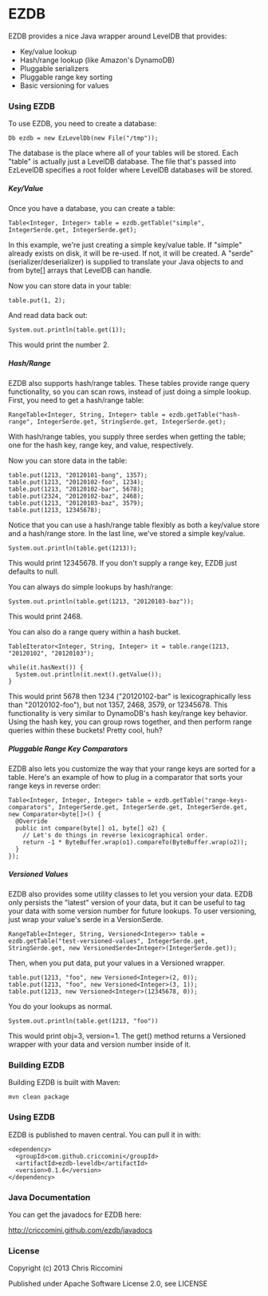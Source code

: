 # EZDB

EZDB provides a nice Java wrapper around LevelDB that provides:

* Key/value lookup
* Hash/range lookup (like Amazon's DynamoDB)
* Pluggable serializers
* Pluggable range key sorting
* Basic versioning for values

### Using EZDB

To use EZDB, you need to create a database:

    Db ezdb = new EzLevelDb(new File("/tmp"));

The database is the place where all of your tables will be stored. Each "table" is actually just a LevelDB database. The file that's passed into EzLevelDB specifies a root folder where LevelDB databases will be stored.

##### Key/Value

Once you have a database, you can create a table:

    Table<Integer, Integer> table = ezdb.getTable("simple", IntegerSerde.get, IntegerSerde.get);

In this example, we're just creating a simple key/value table. If "simple" already exists on disk, it will be re-used. If not, it will be created. A "serde" (serializer/deserializer) is supplied to translate your Java objects to and from byte[] arrays that LevelDB can handle.

Now you can store data in your table:

    table.put(1, 2);

And read data back out:

    System.out.println(table.get(1));

This would print the number 2.

##### Hash/Range

EZDB also supports hash/range tables. These tables provide range query functionality, so you can scan rows, instead of just doing a simple lookup. First, you need to get a hash/range table:

    RangeTable<Integer, String, Integer> table = ezdb.getTable("hash-range", IntegerSerde.get, StringSerde.get, IntegerSerde.get);

With hash/range tables, you supply three serdes when getting the table; one for the hash key, range key, and value, respectively.

Now you can store data in the table:

    table.put(1213, "20120101-bang", 1357);
    table.put(1213, "20120102-foo", 1234);
    table.put(1213, "20120102-bar", 5678);
    table.put(2324, "20120102-baz", 2468);
    table.put(1213, "20120103-baz", 3579);
    table.put(1213, 12345678);

Notice that you can use a hash/range table flexibly as both a key/value store and a hash/range store. In the last line, we've stored a simple key/value. 

    System.out.println(table.get(1213));

This would print 12345678. If you don't supply a range key, EZDB just defaults to null.

You can always do simple lookups by hash/range:

    System.out.println(table.get(1213, "20120103-baz"));

This would print 2468.

You can also do a range query within a hash bucket.

    TableIterator<Integer, String, Integer> it = table.range(1213, "20120102", "20120103");
    
    while(it.hasNext()) {
      System.out.println(it.next().getValue());
    }

This would print 5678 then 1234 ("20120102-bar" is lexicographically less than "20120102-foo"), but not 1357, 2468, 3579, or 12345678. This functionality is very similar to DynamoDB's hash key/range key behavior. Using the hash key, you can group rows together, and then perform range queries within these buckets! Pretty cool, huh?

##### Pluggable Range Key Comparators

EZDB also lets you customize the way that your range keys are sorted for a table. Here's an example of how to plug in a comparator that sorts your range keys in reverse order:

    Table<Integer, Integer, Integer> table = ezdb.getTable("range-keys-comparators", IntegerSerde.get, IntegerSerde.get, IntegerSerde.get, new Comparator<byte[]>() {
      @Override
      public int compare(byte[] o1, byte[] o2) {
        // Let's do things in reverse lexicographical order.
        return -1 * ByteBuffer.wrap(o1).compareTo(ByteBuffer.wrap(o2));
      }
    });

##### Versioned Values

EZDB also provides some utility classes to let you version your data. EZDB only persists the "latest" version of your data, but it can be useful to tag your data with some version number for future lookups. To user versioning, just wrap your value's serde in a VersionSerde.

    RangeTable<Integer, String, Versioned<Integer>> table = ezdb.getTable("test-versioned-values", IntegerSerde.get, StringSerde.get, new VersionedSerde<Integer>(IntegerSerde.get));

Then, when you put data, put your values in a Versioned wrapper.

    table.put(1213, "foo", new Versioned<Integer>(2, 0));
    table.put(1213, "foo", new Versioned<Integer>(3, 1));
    table.put(1213, new Versioned<Integer>(12345678, 0));

You do your lookups as normal.

    System.out.println(table.get(1213, "foo"))

This would print obj=3, version=1. The get() method returns a Versioned wrapper with your data and version number inside of it.

### Building EZDB

Building EZDB is built with Maven:

    mvn clean package

### Using EZDB

EZDB is published to maven central. You can pull it in with:

    <dependency>
      <groupId>com.github.criccomini</groupId>
      <artifactId>ezdb-leveldb</artifactId>
      <version>0.1.6</version>
    </dependency>

### Java Documentation

You can get the javadocs for EZDB here:

http://criccomini.github.com/ezdb/javadocs

### License

Copyright (c) 2013 Chris Riccomini

Published under Apache Software License 2.0, see LICENSE
